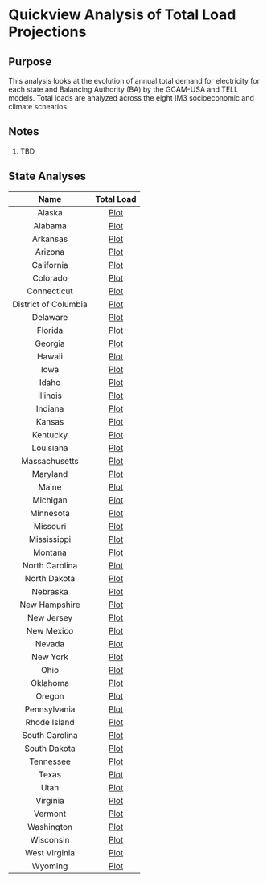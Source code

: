 # Quickview Analysis of Total Load Projections
>
## Purpose
This analysis looks at the evolution of annual total demand for electricity for each state and Balancing Authority (BA) 
by the GCAM-USA and TELL models. Total loads are analyzed across the eight IM3 socioeconomic and climate scnearios.
>
## Notes
>
1. TBD
>
## State Analyses
>
| Name | Total Load |
| :-: | :-: |
| Alaska | [Plot](plots/total_load/AK_Load_Projections.png) |
| Alabama | [Plot](plots/total_load/AL_Load_Projections.png) |
| Arkansas | [Plot](plots/total_load/AR_Load_Projections.png) |
| Arizona | [Plot](plots/total_load/AZ_Load_Projections.png) |
| California | [Plot](plots/total_load/CA_Load_Projections.png) |
| Colorado | [Plot](plots/total_load/CO_Load_Projections.png) |
| Connecticut | [Plot](plots/total_load/CT_Load_Projections.png) |
| District of Columbia | [Plot](plots/total_load/DC_Load_Projections.png) |
| Delaware | [Plot](plots/total_load/DE_Load_Projections.png) |
| Florida | [Plot](plots/total_load/FL_Load_Projections.png) |
| Georgia | [Plot](plots/total_load/GA_Load_Projections.png) |
| Hawaii | [Plot](plots/total_load/HI_Load_Projections.png) |
| Iowa | [Plot](plots/total_load/IA_Load_Projections.png) |
| Idaho | [Plot](plots/total_load/ID_Load_Projections.png) |
| Illinois | [Plot](plots/total_load/IL_Load_Projections.png) |
| Indiana | [Plot](plots/total_load/IN_Load_Projections.png) |
| Kansas | [Plot](plots/total_load/KS_Load_Projections.png) |
| Kentucky | [Plot](plots/total_load/KY_Load_Projections.png) |
| Louisiana | [Plot](plots/total_load/LA_Load_Projections.png) |
| Massachusetts | [Plot](plots/total_load/MA_Load_Projections.png) |
| Maryland | [Plot](plots/total_load/MD_Load_Projections.png) |
| Maine | [Plot](plots/total_load/ME_Load_Projections.png) |
| Michigan | [Plot](plots/total_load/MI_Load_Projections.png) |
| Minnesota | [Plot](plots/total_load/MN_Load_Projections.png) |
| Missouri | [Plot](plots/total_load/MO_Load_Projections.png) |
| Mississippi | [Plot](plots/total_load/MS_Load_Projections.png) |
| Montana | [Plot](plots/total_load/MT_Load_Projections.png) |
| North Carolina | [Plot](plots/total_load/NC_Load_Projections.png) |
| North Dakota | [Plot](plots/total_load/ND_Load_Projections.png) |
| Nebraska | [Plot](plots/total_load/NE_Load_Projections.png) |
| New Hampshire | [Plot](plots/total_load/NH_Load_Projections.png) |
| New Jersey | [Plot](plots/total_load/NJ_Load_Projections.png) |
| New Mexico | [Plot](plots/total_load/NM_Load_Projections.png) |
| Nevada | [Plot](plots/total_load/NV_Load_Projections.png) |
| New York | [Plot](plots/total_load/NY_Load_Projections.png) |
| Ohio | [Plot](plots/total_load/OH_Load_Projections.png) |
| Oklahoma | [Plot](plots/total_load/OK_Load_Projections.png) |
| Oregon | [Plot](plots/total_load/OR_Load_Projections.png) |
| Pennsylvania | [Plot](plots/total_load/PA_Load_Projections.png) |
| Rhode Island | [Plot](plots/total_load/RI_Load_Projections.png) |
| South Carolina | [Plot](plots/total_load/SC_Load_Projections.png) |
| South Dakota | [Plot](plots/total_load/SD_Load_Projections.png) |
| Tennessee | [Plot](plots/total_load/TN_Load_Projections.png) |
| Texas | [Plot](plots/total_load/TX_Load_Projections.png) |
| Utah | [Plot](plots/total_load/UT_Load_Projections.png) |
| Virginia | [Plot](plots/total_load/VA_Load_Projections.png) |
| Vermont | [Plot](plots/total_load/VT_Load_Projections.png) |
| Washington | [Plot](plots/total_load/WA_Load_Projections.png) |
| Wisconsin | [Plot](plots/total_load/WI_Load_Projections.png) |
| West Virginia | [Plot](plots/total_load/WV_Load_Projections.png) |
| Wyoming | [Plot](plots/total_load/WY_Load_Projections.png) |
